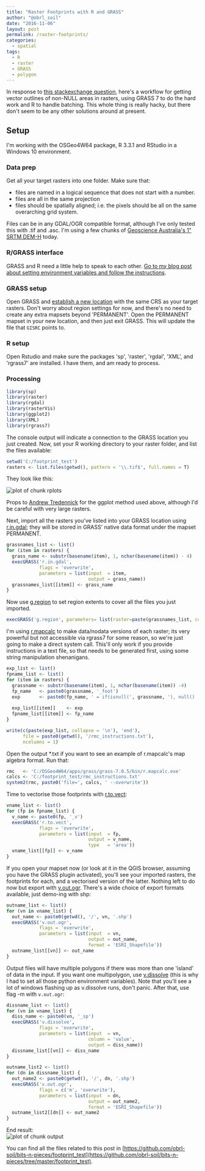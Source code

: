 ```yaml
---
title: "Raster Footprints with R and GRASS"
author: "@obrl_soil"
date: "2016-11-06"
layout: post
permalink: /raster-footprints/
categories: 
  - spatial
tags: 
  - R
  - raster
  - GRASS
  - polygon
---
```




In response to [this stackexchange question](http://gis.stackexchange.com/questions/216624/creating-a-shapefile-for-footprint-of-rasters-valid-data-areas-with-gdal), here's a workflow for getting vector outlines of non-NULL areas in rasters, using GRASS 7 to do the hard work and R to handle batching. This whole thing is really hacky, but there don't seem to be any other solutions around at present.

## Setup

I'm working with the OSGeo4W64 package, R 3.3.1 and RStudio in a Windows 10 environment.

### Data prep

Get all your target rasters into one folder. Make sure that:

* files are named in a logical sequence that does not start with a number.
* files are all in the same projection
* files should be spatially aligned; i.e. the pixels should be all on the same overarching grid system.

Files can be in any GDAL/OGR compatible format, although I've only tested this with .tif and .asc. I'm using a few chunks of [Geoscience Australia's 1" SRTM DEM-H](http://www.ga.gov.au/metadata-gateway/metadata/record/gcat_72759) today. 

### R/GRASS interface

GRASS and R need a little help to speak to each other. [Go to my blog post about setting environment variables and follow the instructions](https://obrl-soil.github.io/r-osgeo4w-windows/).

### GRASS setup

Open GRASS and [establish a new location](https://grasswiki.osgeo.org/wiki/GRASS_Location_Wizard) with the same CRS as your target rasters. Don't worry about region settings for now, and there's no need to create any extra mapsets beyond 'PERMANENT'. Open the PERMANENT mapset in your new location, and then just exit GRASS. This will update the file that `GISRC` points to.

### R setup

Open Rstudio and make sure the packages 'sp', 'raster', 'rgdal', 'XML', and 'rgrass7' are installed. I have them, and am ready to process.

### Processing


```r
library(sp)
library(raster)
library(rgdal)
library(rasterVis)
library(ggplot2)
library(XML)
library(rgrass7)
```

The console output will indicate a connection to the GRASS location you just created. Now, set your R working directory to your raster folder, and list the files available:


```r
setwd('C:/footprint_test')
rasters <- list.files(getwd(), pattern = '\\.tif$', full.names = T)
```
They look like this:

<img src="{{ site.url }}/images/raster-footprintsrplots-1.png" title="plot of chunk rplots" alt="plot of chunk rplots" style="display: block; margin: auto;" />

Props to [Andrew Tredennick](https://nrelscience.org/2013/05/30/this-is-how-i-did-it-mapping-in-r-with-ggplot2/) for the ggplot method used above, although I'd be careful with very large rasters.

Next, import all the rasters you've listed into your GRASS location using [r.in.gdal](https://grass.osgeo.org/grass73/manuals/r.in.gdal.html); they will be stored in GRASS' native data format under the mapset PERMANENT.


```r
grassnames_list <- list() 
for (item in rasters) {
  grass_name <- substr(basename(item), 1, nchar(basename(item)) - 4)
  execGRASS('r.in.gdal', 
            flags = 'overwrite', 
            parameters = list(input  = item,
                              output = grass_name))
  grassnames_list[[item]] <- grass_name
}
```

Now use [g.region](https://grass.osgeo.org/grass73/manuals/g.region.html) to set region extents to cover all the files you just imported. 


```r
execGRASS('g.region', parameters= list(raster=paste(grassnames_list, collapse=",")))
```

I'm using [r.mapcalc](https://grass.osgeo.org/grass73/manuals/r.mapcalc.html) to make data/nodata versions of each raster; its very powerful but not accessible via rgrass7 for some reason, so we're just going to make a direct system call. This'll only work if you provide instructions in a text file, so that needs to be generated first, using some string manipulation shenanigans.


```r
exp_list <- list()
fpname_list <- list()
for (item in rasters) {
  grassname <- substr(basename(item), 1, nchar(basename(item)) -4)
  fp_name   <- paste0(grassname, '_foot')
  exp       <- paste0(fp_name, ' = if(isnull(', grassname, '), null() , 1)')
  
  exp_list[[item]]    <- exp
  fpname_list[[item]] <- fp_name
}

write(c(paste(exp_list, collapse = '\n'), 'end'),
      file = paste0(getwd(), '/rmc_instructions.txt'),
      ncolumns = 1)
```

Open the output *.txt if you want to see an example of r.mapcalc's map algebra format. Run that:


```r
rmc   <- 'C:/OSGeo4W64/apps/grass/grass-7.0.5/bin/r.mapcalc.exe'
calcs <- 'C:/footprint_test/rmc_instructions.txt'
system2(rmc, paste0('file=', calcs, ' --overwrite'))
```

Time to vectorise those footprints with [r.to.vect](https://grass.osgeo.org/grass72/manuals/r.to.vect.html):


```r
vname_list <- list()
for (fp in fpname_list) {
  v_name <- paste0(fp, '_v')
  execGRASS('r.to.vect', 
            flags = 'overwrite',
            parameters = list(input  = fp,
                              output = v_name,
                              type   = 'area'))
  vname_list[[fp]] <- v_name
}
```

If you open your mapset now (or look at it in the QGIS browser, assuming you have the GRASS plugin activated), you'll see your imported rasters, the footprints for each, and a vectorised version of the latter. Nothing left to do now but export with [v.out.ogr](https://grass.osgeo.org/grass72/manuals/v.out.ogr.html). There's a wide choice of export formats available, just demo-ing with shp:


```r
outname_list <- list()
for (vn in vname_list) {
  out_name <- paste0(getwd(), '/', vn, '.shp')
  execGRASS('v.out.ogr', 
            flags = 'overwrite', 
            parameters = list(input  = vn,
                              output = out_name,
                              format = 'ESRI_Shapefile'))
  outname_list[[vn]] <- out_name
}
```

Output files will have multiple polygons if there was more than one 'island' of data in the input. If you want one multipolygon, use [v.dissolve](https://grass.osgeo.org/grass72/manuals/v.dissolve.html) (this is why I had to set all those python environment variables). Note that you'll see a lot of windows flashing up as v.dissolve runs, don't panic. After that, use flag -m with `v.out.ogr`:


```r
dissname_list <- list()
for (vn in vname_list) {
  diss_name <- paste0(vn, '_sp')
  execGRASS('v.dissolve', 
            flags = 'overwrite',
            parameters = list(input  = vn,
                              column = 'value',
                              output = diss_name))
  dissname_list[[vn]] <- diss_name
}

outname_list2 <- list()
for (dn in dissname_list) {
  out_name2 <- paste0(getwd(), '/', dn, '.shp')
  execGRASS('v.out.ogr', 
            flags = c('m', 'overwrite'), 
            parameters = list(input  = dn,
                              output = out_name2,
                              format = 'ESRI_Shapefile'))
  outname_list2[[dn]] <- out_name2
}
```

End result:
<img src="{{ site.url }}/images/raster-footprintsoutput-1.png" title="plot of chunk output" alt="plot of chunk output" style="display: block; margin: auto;" />

You can find all the files related to this post in [https://github.com/obrl-soil/bits-n-pieces/footprint_test](https://github.com/obrl-soil/bits-n-pieces/tree/master/footprint_test).
